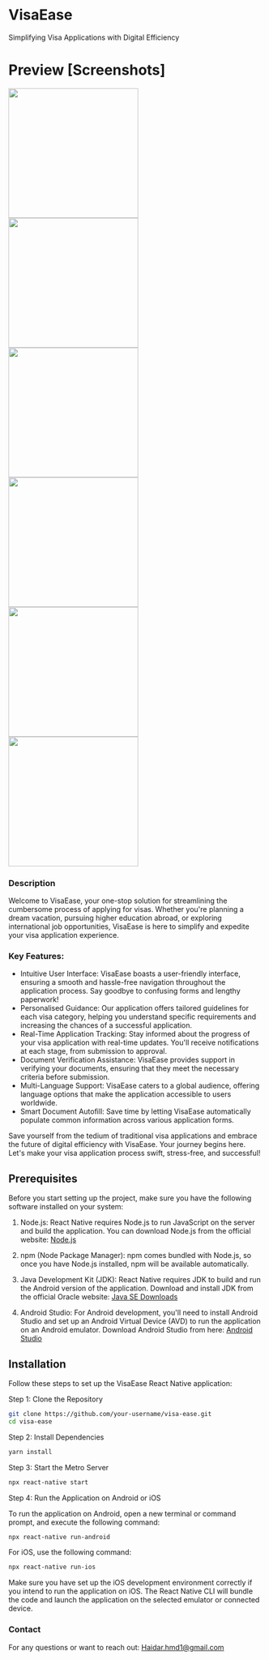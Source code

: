 # VisaEase
Simplifying Visa Applications with Digital Efficiency

# Preview [Screenshots]
  <img src="https://github.com/haidarhmd1/visa-ease-app/assets/30661408/86100d85-32b8-476d-8e58-a3184c0ada02" width="256">
  <img src="https://github.com/haidarhmd1/visa-ease-app/assets/30661408/723fb72d-abbf-43a9-b7d7-28b2cdb9b80f" width="256">
  <img src="https://github.com/haidarhmd1/visa-ease-app/assets/30661408/83363edc-fd8d-4162-a7e9-c881b561d705" width="256">
  <img src="https://github.com/haidarhmd1/visa-ease-app/assets/30661408/dbf88449-58af-46a8-8f52-5f1b5e48abd8" width="256">
  <img src="https://github.com/haidarhmd1/visa-ease-app/assets/30661408/b178edbf-2cd9-4b20-9747-4d49def350c4" width="256">
  <img src="https://github.com/haidarhmd1/visa-ease-app/assets/30661408/120b0222-6cec-4cd4-854d-81ef7e7dad41" width="256">


### Description
Welcome to VisaEase, your one-stop solution for streamlining the cumbersome process of applying for visas. Whether you're planning a dream vacation, pursuing higher education abroad, or exploring international job opportunities, VisaEase is here to simplify and expedite your visa application experience.

### Key Features:

- Intuitive User Interface: VisaEase boasts a user-friendly interface, ensuring a smooth and hassle-free navigation throughout the application process. Say goodbye to confusing forms and lengthy paperwork!
- Personalised Guidance: Our application offers tailored guidelines for each visa category, helping you understand specific requirements and increasing the chances of a successful application.
- Real-Time Application Tracking: Stay informed about the progress of your visa application with real-time updates. You'll receive notifications at each stage, from submission to approval.
- Document Verification Assistance: VisaEase provides support in verifying your documents, ensuring that they meet the necessary criteria before submission.
- Multi-Language Support: VisaEase caters to a global audience, offering language options that make the application accessible to users worldwide.
- Smart Document Autofill: Save time by letting VisaEase automatically populate common information across various application forms.


Save yourself from the tedium of traditional visa applications and embrace the future of digital efficiency with VisaEase. Your journey begins here. Let's make your visa application process swift, stress-free, and successful!


## Prerequisites

Before you start setting up the project, make sure you have the following software installed on your system:

1. Node.js: React Native requires Node.js to run JavaScript on the server and build the application. You can download Node.js from the official website: [Node.js](https://nodejs.org/)

2. npm (Node Package Manager): npm comes bundled with Node.js, so once you have Node.js installed, npm will be available automatically.

3. Java Development Kit (JDK): React Native requires JDK to build and run the Android version of the application. Download and install JDK from the official Oracle website: [Java SE Downloads](https://www.oracle.com/java/technologies/javase-downloads.html)

4. Android Studio: For Android development, you'll need to install Android Studio and set up an Android Virtual Device (AVD) to run the application on an Android emulator. Download Android Studio from here: [Android Studio](https://developer.android.com/studio)

## Installation

Follow these steps to set up the VisaEase React Native application:

Step 1: Clone the Repository

```bash
git clone https://github.com/your-username/visa-ease.git
cd visa-ease
```
Step 2: Install Dependencies
```bash
yarn install
```
Step 3: Start the Metro Server

```bash
npx react-native start
````
Step 4: Run the Application on Android or iOS

To run the application on Android, open a new terminal or command prompt, and execute the following command:
```bash
npx react-native run-android
```
For iOS, use the following command:

```bash
npx react-native run-ios
```
Make sure you have set up the iOS development environment correctly if you intend to run the application on iOS. The React Native CLI will bundle the code and launch the application on the selected emulator or connected device.

### Contact
For any questions or want to reach out: Haidar.hmd1@gmail.com
